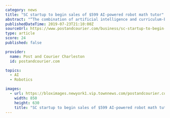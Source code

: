 ```yaml
---
category: news
title: "SC startup to begin sales of $599 AI-powered robot math tutor"
abstract: "“The combination of artificial intelligence and curriculum-based lessons that are delivered by a friendly robot is the perfect educational tool for young children,\" Lee MacIlwinen, SC Launch regional manager, said in a statement. Among the users of the ..."
publishedDateTime: 2019-07-23T21:10:00Z
sourceUrl: https://www.postandcourier.com/business/sc-startup-to-begin-sales-of-ai-powered-robot-math/article_951cf366-aa3b-11e9-a32d-bbcc9c5ba40b.html
type: article
score: 24
published: false

provider:
  name: Post and Courier Charleston
  id: postandcourier.com

topics:
  - AI
  - Robotics

images:
  - url: https://bloximages.newyork1.vip.townnews.com/postandcourier.com/content/tncms/assets/v3/editorial/5/28/528008a6-ad77-11e9-95b6-676b1ddaa163/5d375157a1830.image.jpg?resize=850%2C630
    width: 850
    height: 630
    title: "SC startup to begin sales of $599 AI-powered robot math tutor"
---
```

